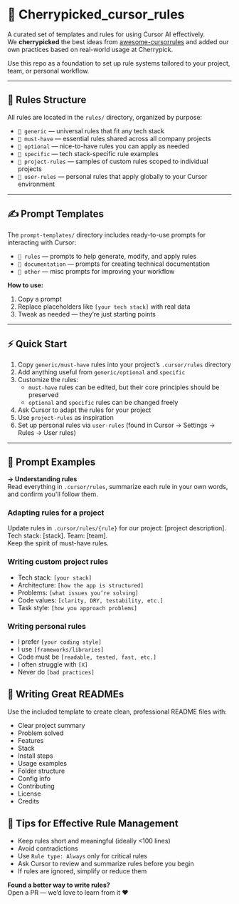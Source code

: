 # 🍒 Cherrypicked_cursor_rules

A curated set of templates and rules for using Cursor AI effectively.  
We **cherrypicked** the best ideas from [awesome-cursorrules](https://github.com/anysphere/awesome-cursorrules) and added our own practices based on real-world usage at Cherrypick.

Use this repo as a foundation to set up rule systems tailored to your project, team, or personal workflow.

---

## 📁 Rules Structure

All rules are located in the `rules/` directory, organized by purpose:

- `📁 generic` — universal rules that fit any tech stack  
- `📁 must-have` — essential rules shared across all company projects  
- `📁 optional` — nice-to-have rules you can apply as needed  
- `📁 specific` — tech stack-specific rule examples  
- `📁 project-rules` — samples of custom rules scoped to individual projects  
- `📁 user-rules` — personal rules that apply globally to your Cursor environment  

---

## ✍️ Prompt Templates

The `prompt-templates/` directory includes ready-to-use prompts for interacting with Cursor:

- `📁 rules` — prompts to help generate, modify, and apply rules  
- `📁 documentation` — prompts for creating technical documentation  
- `📁 other` — misc prompts for improving your workflow  

**How to use:**

1. Copy a prompt  
2. Replace placeholders like `[your tech stack]` with real data  
3. Tweak as needed — they’re just starting points  

---

## ⚡ Quick Start

1. Copy `generic/must-have` rules into your project’s `.cursor/rules` directory  
2. Add anything useful from `generic/optional` and `specific`  
3. Customize the rules:  
   - `must-have` rules can be edited, but their core principles should be preserved  
   - `optional` and `specific` rules can be changed freely  
4. Ask Cursor to adapt the rules for your project  
5. Use `project-rules` as inspiration  
6. Set up personal rules via `user-rules` (found in Cursor → Settings → Rules → User rules)

---

## 💬 Prompt Examples

**→ Understanding rules**  
Read everything in `.cursor/rules`, summarize each rule in your own words, and confirm you'll follow them.

### Adapting rules for a project
Update rules in `.cursor/rules/{rule}` for our project: [project description].  
Tech stack: [stack]. Team: [team].  
Keep the spirit of must-have rules.

### Writing custom project rules
- Tech stack: `[your stack]`  
- Architecture: `[how the app is structured]`  
- Problems: `[what issues you’re solving]`  
- Code values: `[clarity, DRY, testability, etc.]`  
- Task style: `[how you approach problems]`

### Writing personal rules
- I prefer `[your coding style]`  
- I use `[frameworks/libraries]`  
- Code must be `[readable, tested, fast, etc.]`  
- I often struggle with `[X]`  
- Never do `[bad practices]`

## 📘 Writing Great READMEs
Use the included template to create clean, professional README files with:
- Clear project summary  
- Problem solved  
- Features  
- Stack  
- Install steps  
- Usage examples  
- Folder structure  
- Config info  
- Contributing  
- License  
- Credits  

## 🧠 Tips for Effective Rule Management
- Keep rules short and meaningful (ideally <100 lines)  
- Avoid contradictions  
- Use `Rule type: Always` only for critical rules  
- Ask Cursor to review and summarize rules before you begin  
- If rules are ignored, simplify or reduce them

**Found a better way to write rules?**  
Open a PR — we’d love to learn from it ❤️
